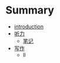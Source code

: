 # Summary

* [introduction](README.md)
* [听力](listening/Summary.md)
   * [笔记](listening/notes.md)
* [写作](writing/Summary.md)
   * ll

